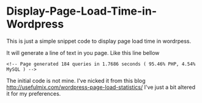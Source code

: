 Display-Page-Load-Time-in-Wordpress
===================================

This is just a simple snippet code to display page load time in wordrpess.

It will generate a line of text in you page. Like this line bellow 

`<!-- Page generated 184 queries in 1.7686 seconds ( 95.46% PHP, 4.54% MySQL ) -->`


The initial code is not mine. I've nicked it from this blog http://usefulmix.com/wordpress-page-load-statistics/
I've just a bit altered it for my preferences.
